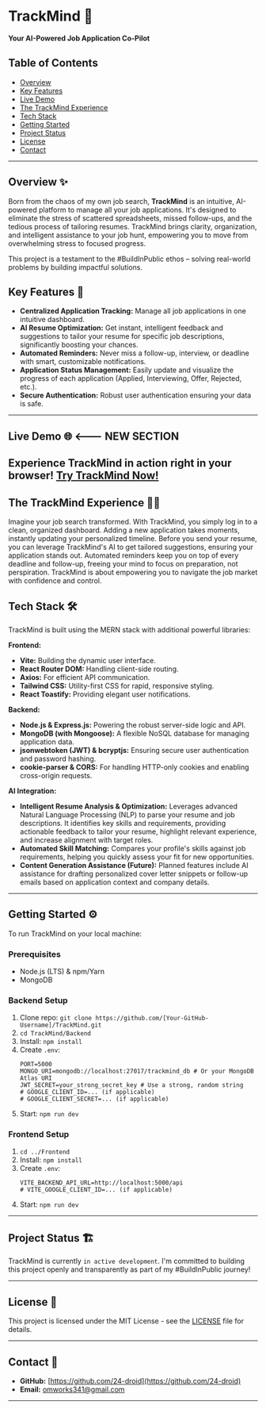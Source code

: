 # TrackMind 🚀
**Your AI-Powered Job Application Co-Pilot**


## Table of Contents
- [Overview](#overview)
- [Key Features](#key-features)
- [Live Demo](#live-demo)
- [The TrackMind Experience](#the-trackmind-experience)
- [Tech Stack](#tech-stack)
- [Getting Started](#getting-started)
- [Project Status](#project-status)
- [License](#license)
- [Contact](#contact)

---

## Overview ✨
Born from the chaos of my own job search, **TrackMind** is an intuitive, AI-powered platform to manage all your job applications. It's designed to eliminate the stress of scattered spreadsheets, missed follow-ups, and the tedious process of tailoring resumes. TrackMind brings clarity, organization, and intelligent assistance to your job hunt, empowering you to move from overwhelming stress to focused progress.

This project is a testament to the #BuildInPublic ethos – solving real-world problems by building impactful solutions.

## Key Features 🎯
* **Centralized Application Tracking:** Manage all job applications in one intuitive dashboard.
* **AI Resume Optimization:** Get instant, intelligent feedback and suggestions to tailor your resume for specific job descriptions, significantly boosting your chances.
* **Automated Reminders:** Never miss a follow-up, interview, or deadline with smart, customizable notifications.
* **Application Status Management:** Easily update and visualize the progress of each application (Applied, Interviewing, Offer, Rejected, etc.).
* **Secure Authentication:** Robust user authentication ensuring your data is safe.
---

## Live Demo 🌐 <--- NEW SECTION
Experience TrackMind in action right in your browser!
[**Try TrackMind Now!**](https://trackmind.vercel.app) 
---


## The TrackMind Experience 🚶‍♀️
Imagine your job search transformed. With TrackMind, you simply log in to a clean, organized dashboard. Adding a new application takes moments, instantly updating your personalized timeline. Before you send your resume, you can leverage TrackMind's AI to get tailored suggestions, ensuring your application stands out. Automated reminders keep you on top of every deadline and follow-up, freeing your mind to focus on preparation, not perspiration. TrackMind is about empowering you to navigate the job market with confidence and control.

## Tech Stack 🛠️
TrackMind is built using the MERN stack with additional powerful libraries:

**Frontend:**
* **Vite:** Building the dynamic user interface.
* **React Router DOM:** Handling client-side routing.
* **Axios:** For efficient API communication.
* **Tailwind CSS:** Utility-first CSS for rapid, responsive styling.
* **React Toastify:** Providing elegant user notifications.

**Backend:**
* **Node.js & Express.js:** Powering the robust server-side logic and API.
* **MongoDB (with Mongoose):** A flexible NoSQL database for managing application data.
* **jsonwebtoken (JWT) & bcryptjs:** Ensuring secure user authentication and password hashing.
* **cookie-parser & CORS:** For handling HTTP-only cookies and enabling cross-origin requests.

**AI Integration:**
* **Intelligent Resume Analysis & Optimization:** Leverages advanced Natural Language Processing (NLP) to parse your resume and job descriptions. It identifies key skills and requirements, providing actionable feedback to tailor your resume, highlight relevant experience, and increase alignment with target roles.
* **Automated Skill Matching:** Compares your profile's skills against job requirements, helping you quickly assess your fit for new opportunities.
* **Content Generation Assistance (Future):** Planned features include AI assistance for drafting personalized cover letter snippets or follow-up emails based on application context and company details.

---

## Getting Started ⚙️

To run TrackMind on your local machine:

### Prerequisites
* Node.js (LTS) & npm/Yarn
* MongoDB

### Backend Setup
1.  Clone repo: `git clone https://github.com/[Your-GitHub-Username]/TrackMind.git`
2.  `cd TrackMind/Backend`
3.  Install: `npm install`
4.  Create `.env`:
    ```env
    PORT=5000
    MONGO_URI=mongodb://localhost:27017/trackmind_db # Or your MongoDB Atlas URI
    JWT_SECRET=your_strong_secret_key # Use a strong, random string
    # GOOGLE_CLIENT_ID=... (if applicable)
    # GOOGLE_CLIENT_SECRET=... (if applicable)
    ```
5.  Start: `npm run dev`

### Frontend Setup
1.  `cd ../Frontend`
2.  Install: `npm install`
3.  Create `.env`:
    ```env
    VITE_BACKEND_API_URL=http://localhost:5000/api
    # VITE_GOOGLE_CLIENT_ID=... (if applicable)
    ```
4.  Start: `npm run dev`

---

## Project Status 🏗️
TrackMind is currently `in active development`. I'm committed to building this project openly and transparently as part of my #BuildInPublic journey!

---

## License 📄
This project is licensed under the MIT License - see the [LICENSE](LICENSE) file for details.

---

## Contact 👋
* **GitHub:** [https://github.com/24-droid](https://github.com/24-droid)
* **Email:** [omworks341@gmail.com](mailto:omworks341@gmail.com)

---
